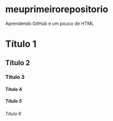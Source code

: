 # meuprimeirorepositorio
Aprendendo GitHub e um pouco de HTML

# Título 1
## Título 2
### Título 3
#### Título 4
##### Título 5
###### Título 6
